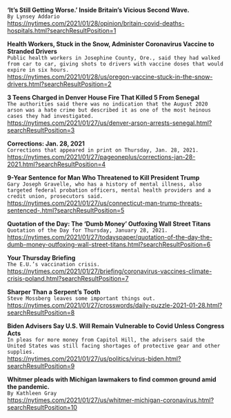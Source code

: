 **‘It’s Still Getting Worse.’ Inside Britain’s Vicious Second Wave.**\
`By Lynsey Addario`\
https://nytimes.com/2021/01/28/opinion/britain-covid-deaths-hospitals.html?searchResultPosition=1

**Health Workers, Stuck in the Snow, Administer Coronavirus Vaccine to Stranded Drivers**\
`Public health workers in Josephine County, Ore., said they had walked from car to car, giving shots to drivers with vaccine doses that would expire in six hours.`\
https://nytimes.com/2021/01/28/us/oregon-vaccine-stuck-in-the-snow-drivers.html?searchResultPosition=2

**3 Teens Charged in Denver House Fire That Killed 5 From Senegal**\
`The authorities said there was no indication that the August 2020 arson was a hate crime but described it as one of the most heinous cases they had investigated.`\
https://nytimes.com/2021/01/27/us/denver-arson-arrests-senegal.html?searchResultPosition=3

**Corrections: Jan. 28, 2021**\
`Corrections that appeared in print on Thursday, Jan. 28, 2021.`\
https://nytimes.com/2021/01/27/pageoneplus/corrections-jan-28-2021.html?searchResultPosition=4

**9-Year Sentence for Man Who Threatened to Kill President Trump**\
`Gary Joseph Gravelle, who has a history of mental illness, also targeted federal probation officers, mental health providers and a credit union, prosecutors said.`\
https://nytimes.com/2021/01/27/us/connecticut-man-trump-threats-sentenced-.html?searchResultPosition=5

**Quotation of the Day: The ‘Dumb Money’ Outfoxing Wall Street Titans**\
`Quotation of the Day for Thursday, January 28, 2021.`\
https://nytimes.com/2021/01/27/todayspaper/quotation-of-the-day-the-dumb-money-outfoxing-wall-street-titans.html?searchResultPosition=6

**Your Thursday Briefing**\
`The E.U.’s vaccination crisis.`\
https://nytimes.com/2021/01/27/briefing/coronavirus-vaccines-climate-crisis-poland.html?searchResultPosition=7

**Sharper Than a Serpent’s Tooth**\
`Steve Mossberg leaves some important things out.`\
https://nytimes.com/2021/01/27/crosswords/daily-puzzle-2021-01-28.html?searchResultPosition=8

**Biden Advisers Say U.S. Will Remain Vulnerable to Covid Unless Congress Acts**\
`In pleas for more money from Capitol Hill, the advisers said the United States was still facing shortages of protective gear and other supplies.`\
https://nytimes.com/2021/01/27/us/politics/virus-biden.html?searchResultPosition=9

**Whitmer pleads with Michigan lawmakers to find common ground amid the pandemic.**\
`By Kathleen Gray`\
https://nytimes.com/2021/01/27/us/whitmer-michigan-coronavirus.html?searchResultPosition=10


